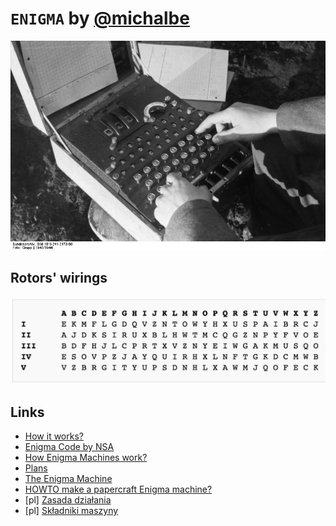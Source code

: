 # `ENIGMA` by [@michalbe](http://github.com/michalbe)

![enigma.jpg](enigma.jpg)


## Rotors' wirings
![rotors.png](rotors.png)

## Links
 - [How it works?](https://www.youtube.com/watch?v=uMPw0ObNJbQ)
 - [Enigma Code by NSA](https://www.youtube.com/watch?v=ncL2Fl6prH8)
 - [How Enigma Machines work?](http://enigma.louisedade.co.uk/howitworks.html)
 - [Plans](http://www.fcet.staffs.ac.uk/jdw1/sucfm/bletchleypark.htm)
 - [The Enigma Machine](http://www.math.ucsd.edu/~crypto/students/enigma.html)
 - [HOWTO make a papercraft Enigma machine?](http://boingboing.net/2012/06/01/howto-make-a-papercraft-enigma.html)
 - [pl] [Zasada działania](http://edu.i-lo.tarnow.pl/inf/hist/006_col/0001.php)
 - [pl] [Składniki maszyny](http://edu.i-lo.tarnow.pl/inf/hist/006_col/0002.php)
